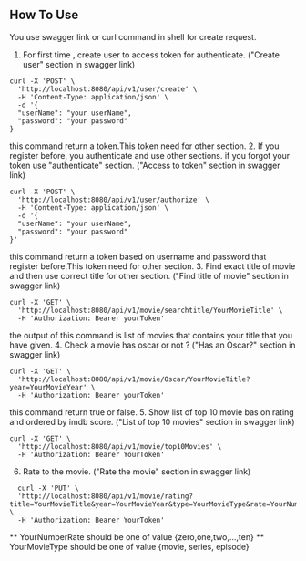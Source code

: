## How To Use
You use swagger link or curl command in shell for create request.
1. For first time , create user to access token for authenticate.
("Create user" section in swagger link)
```shell
curl -X 'POST' \
  'http://localhost:8080/api/v1/user/create' \
  -H 'Content-Type: application/json' \
  -d '{
  "userName": "your userName",
  "password": "your password"
}
```
this command return a token.This token need for other section. 
2. If you register before, you authenticate and use other sections. if you forgot your token use "authenticate" section.
("Access to token" section in swagger link)
```shell
curl -X 'POST' \
  'http://localhost:8080/api/v1/user/authorize' \
  -H 'Content-Type: application/json' \
  -d '{
  "userName": "your userName",
  "password": "your password"
}'
```
this command return a token based on username and password that register before.This token need for other section.
3. Find exact title of movie and then use correct title for other section.
("Find title of movie" section in swagger link)
```shell
curl -X 'GET' \
  'http://localhost:8080/api/v1/movie/searchtitle/YourMovieTitle' \
  -H 'Authorization: Bearer yourToken'
```
the output of this command is list of movies that contains your title that you have given.
4. Check a movie has oscar or not ?
("Has an Oscar?" section in swagger link)
```shell
curl -X 'GET' \
  'http://localhost:8080/api/v1/movie/Oscar/YourMovieTitle?year=YourMovieYear' \
  -H 'Authorization: Bearer yourToken'
```
this command return true or false.
5. Show list of top 10 movie bas on rating and ordered by imdb score.
("List of top 10 movies" section in swagger link)
```shell
curl -X 'GET' \
  'http://localhost:8080/api/v1/movie/top10Movies' \
  -H 'Authorization: Bearer YourToken'
```
6. Rate to the movie.
("Rate the movie" section in swagger link)
```shell
  curl -X 'PUT' \
  'http://localhost:8080/api/v1/movie/rating?title=YourMovieTitle&year=YourMovieYear&type=YourMovieType&rate=YourNumberRate' \
  -H 'Authorization: Bearer YourToken'
```
** YourNumberRate should be one of value {zero,one,two,...,ten}
** YourMovieType should be one of value {movie, series, episode}